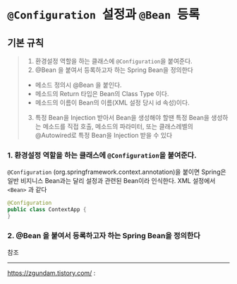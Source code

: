# `@Configuration `설정과 `@Bean `등록

## 기본 규칙

>1. 환경설정 역할을 하는 클래스에 `@Configuration`을 붙여준다.
>2. @Bean 을 붙여서 등록하고자 하는 Spring Bean을 정의한다
>   * 메소드 정의시 @Bean 을 붙인다.
>   * 메소드의 Return 타입은 Bean의 Class Type 이다.
>   * 메소드의 이름이 Bean의 이름(XML 설정 당시 id 속성)이다.
>3. 특정 Bean을 Injection 받아서 Bean을 생성해야 할땐 특정 Bean을 생성하는 메소드를 직접 호출, 메소드의 파라미터, 또는 클래스레벨의 @Autowired로 특정 Bean을 Injection 받을 수 있다

### 1. 환경설정 역할을 하는 클래스에 `@Configuration`을 붙여준다.

`@Configuration` (org.springframework.context.annotation)을 붙이면 Spring은 일반 비지니스 Bean과는 달리 설정과 관련된 Bean이라 인식한다. XML 설정에서 `<Bean>` 과 같다

```java
@Configuration
public class ContextApp {
}
```



### 2. @Bean 을 붙여서 등록하고자 하는 Spring Bean을 정의한다











참조

-----

https://zgundam.tistory.com/ : 



